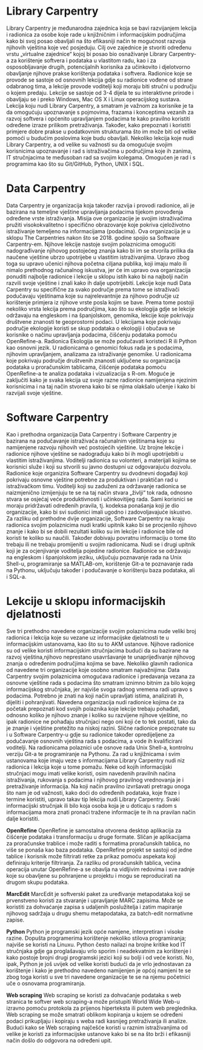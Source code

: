 # Library Carpentry
Library Carpentry je međunarodna zajednica koja se bavi razvijanjem lekcija i radionica za osobe koje rade u knjižničnim i 
informacijskim područjima kako bi svoj posao obavljali na što efikasniji način te mogućnost razvoja njihovih vještina koje već posjeduju. 
Cilj ove zajednice je stvoriti određenu vrstu „virtualne zajednice“ kojoj bi posao bio osnaživanje Library Carpentry-a za korištenje 
softvera i podataka u vlastitom radu, kao i za osposobljavanje drugih, potencijalnih korisnika za učinkovito i djelotvorno obavljanje 
njihove prakse korištenja podataka i softvera. Radionice koje se provode se sastoje od osnovnih lekcija gdje su radionice vođene 
od strane odabranog tima, a lekcije provode voditelji koji moraju biti stručni u području o kojem predaju. 
Lekcije se sastoje od 3-4 dijela te su interaktivne prirode i obavljaju se i preko Windows, Mac OS X i Linux operacijskog sustava. 
Lekcija koju nudi Library Carpentry, a smatram je važnom za korisnike je ta da omogućuju upoznavanje s pojmovima, 
frazama i konceptima vezanih za razvoj softvera i općenito upravljanjem podacima te kako pravilno koristiti određene 
izraze prilikom pretraživanja. Također, kako prepoznati i koristiti primjere dobre prakse u podatkovnim strukturama što im može 
biti od velike pomoći u budućim poslovima koje budu obavljali. Nekoliko lekcija koje nudi Library Carpentry, a od velike su 
važnosti su da omogućuje svojim korisnicima upoznavanje i rad s istraživačima u područjima koje ih zanima, 
IT stručnjacima te međusoban rad sa svojim kolegama. Omogućen je rad i s programima kao što su Git/GitHub, Python, UNIX i SQL. 

# Data Carpentry
Data Carpentry je organizacija koja također razvija i provodi radionice, ali je bazirana na temeljne vještine upravljanja 
podacima tijekom provođenja određene vrste istraživanja. Misija ove organizacije je svojim istraživačima pružiti visokokvalitetno i 
specifično obrazovanje koje pokriva cjeloživotno istraživanje temeljeno na informacijama (podacima). Ova organizacija je u sklopu 
The Carpentries nakon što se 2018. godine spojio sa Software Carpentry-em. Njihove lekcije nastoje svojim polaznicima omogućiti 
nadograđivanje njihovog postojećeg znanja kako bi im se stvorila prilika da naučene vještine ubrzo upotrijebe u vlastitim istraživanjima. Upravo zbog toga su upravo učenici njihova početna ciljana publika, koji imaju malo ili nimalo prethodnog računalnog iskustva, jer će im upravo ova organizacija ponuditi najbolje radionice i lekcije u sklopu istih kako bi na najbolji način razvili svoje vještine i znali kako ih dalje upotrijebiti. 
Lekcije koje nudi Data Carpentry su specifične za svako područje prema tome se istraživači podučavaju vještinama koje su najrelevantnije za njihovo područje uz korištenje primjera iz njihove vrste posla kojim se bave. Prema tome postoji nekoliko vrsta lekcija prema područjima, kao što su ekologija gdje se lekcije održavaju na engleskom i na španjolskom, genomika, lekcije koje pokrivaju društvene znanosti te geoprostorni podaci. 
U lekcijama koje pokrivaju područje ekologije koristi se skup podataka o ekologiji i obučava se korisnike o načinu upravljanja podacima, čišćenju podataka pomoću OpenRefine-a. Radionica Ekologija se može podučavati koristeći R ili Python kao osnovni jezik.  U radionicama o genomici fokus rada je s podacima, njihovim upravljanjem, analizama za istraživanje genomike. U radionicama koje pokrivaju područje društvenih znanosti uključene su organizacija podataka u proračunskim tablicama, čišćenje podataka pomoću OpenRefine-a te analiza podataka i vizualizacija s R-om. Moguće je zaključiti kako je svaka lekcija uz svoje razne radionice namijenjena njezinim korisnicima i na taj način stvorena kako bi se njima olakšalo učenje i kako bi razvijali svoje vještine. 

# Software Carpentry
Kao i prethodna organizacija Data Carpentry i Software Carpentry je bazirana na podučavanje istraživača računalnim vještinama 
koje su namijenjene razvoju njihovih već postojećih vještine. Uz brojne lekcije i radionice njihove vještine se nadograđuju kako 
bi ih mogli upotrijebiti u vlastitim istraživanjima. Voditelji radionica su volonteri, a materijali kojima se korisnici služe i 
koji su stvorili su javno dostupni uz odgovarajuću dozvolu. Radionice koje organizira Software Carpentry su dvodnevni događaji koji 
pokrivaju osnovne vještine potrebne za produktivan i praktičan rad u istraživačkom timu. Voditelji koji su zaduženi za održavanje 
radionica se naizmjenično izmijenjuju te se na taj način stvara „življi“ tok rada, odnosno stvara se osjećaj veće produktivnosti i 
učinkovitijeg rada. Sami korisnici se moraju pridržavati određenih pravila, tj. kodeksa ponašanja koji je dio organizacije, kako bi 
svi sudionici imali ugodno i zadovoljavajuće iskustvo. Za razliku od prethodne dvije organizacije, Software Carpentry na kraju 
radionica svojim polaznicima nudi kratki upitnik kako bi se procjenilo njihovo znanje i kako bi se dobili rezultati koliko su im lekcije i radionice bile od koristi te koliko su naučili. Također dobivaju povratnu informaciju o tome što trebaju ili ne trebaju promijeniti u svojim radionicama. Nudi se i drugi upitnik koji je za ocjenjivanje voditelja pojedine radionice. 
Radionice se održavaju na engleskom i španjolskom jeziku, uključuju poznavanje rada na Unix Shell-u, programiranje sa MATLAB-om, 
korištenje Git-a te poznavanje rada na Pythonu, uključuju također i podučavanje o korištenju baza podataka, ali i SQL-a.

# Lekcije u sklopu informacijskih djelatnosti
Sve tri prethodno navedene organizacije svojim polaznicima nude veliki broj radionica i lekcija koje su vezane uz 
informacijske djelatnosti te u informacijskim ustanovama, kao što su to AKM ustanove. Njihove radionice su od velike koristi informacijskim stručnjacima budući da su bazirane na razvoj vještina,njihovo  neprestano usavršavanje te unaprijeđivanje njihovog znanja o određenim područjima kojima se bave. 
Nekoliko glavnih radionica od navedene tri organizacije koje osobno smatram najvažnijima: 
Data Carpentry svojim polaznicima omogućava radionice i predavanja vezana za osnovne vještine rada s podacima što smatram iznimno 
bitnim za bilo kojeg informacijskog stručnjaka, jer najviše svoga radnog vremena radi upravo s podacima. 
Potrebno je znati na koji način upravljati istima, analizirati ih, dijeliti i pohranjivati. Navedena organizacija nudi radionice kojima 
će za početak prepoznati kod svojih polaznika koje lekcije trebaju pohađati, odnosno koliko je njihovo znanje i koliko su razvijene 
njihove vještine, no ipak radionice ne pohađaju stručnjaci nego oni koji će to tek postati, tako da je znanje i vještine pretežito 
na niskoj razini. 
Slične radionice prepoznate su i u Software Carpentry-u gdje su radionice također opredijeljene za podučavanje osnovnih vještina
rada s podacima, a vode ih kvalificirani voditelji. Na radionicama polaznici uče osnove rada Unix Shell-a, kontrolnu verziju Git-a te 
programiranje na Pythonu. Za rad u knjižnicama i svim ustanovama koje imaju veze s informacijama Library Carpentry nudi niz 
radionica i lekcija koje u tome pomažu. Neke od kojih informacijski stručnjaci mogu imati velike koristi, osim navedenih pravilnih 
načina istraživanja, rukovanja s podacima i njihovog pravilnog vrednovanja je i pretraživanje informacija. Na koji način pravilno 
izvršavati pretragu onoga što nam je od važnosti, kako doći do određenih podataka, koje fraze i termine koristiti, upravo takav tip 
lekcija nudi Library Carpentry. Svaki informacijski stručnjak ili bilo koja osoba koja je u doticaju s radom s informacijama mora 
znati pronaći tražene informacije te ih na pravilan način dalje koristiti. 

**OpenRefine**
OpenRefine je samostalna otvorena desktop aplikacija za čišćenje podataka i transformaciju u druge formate. 
Sličan je aplikacijama za proračunske trablice i može raditi s formatima proračunskih tablica, no više se ponaša kao baza podataka. 
OpenRefine projekt se sastoji od jedne tablice i korisnik može filtrirati retke za prikaz pomoću aspekata koji definiraju kriterije 
filtriranja. Za razliku od proračunskih tablica, većina operacija unutar OpenRefine-a se obavlja na vidljivim redovima i sve radnje 
koje su obavljene su pohranjene u projektu i mogu se reproducirati na drugom skupu podataka. 

**MarcEdit**
MarcEdit je softverski paket za uređivanje metapodataka koji se prvenstveno koristi za stvaranje i upravljanje MARC zapisima. 
Može se koristiti za dohvaćanje zapisa s udaljenih poslužitelja i zatim mapiranje njihovog sadržaja u drugu shemu metapodataka, 
za batch-edit normativne zapise.

**Python**
Python je programski jezik opće namjene, interpretiran i visoke razine. Dopušta programerima korištenje nekoliko stilova programiranja; 
najviše se koristi na Linuxu. Python često nailazi na brojne kritike kod IT stručnjaka gdje ga proglašavaju vrlo sporim i neadekvatnim 
za korištenje i kako postoje brojni drugi programski jezici koji su bolji i od veće koristi. No, ipak, Python je još uvijek od velike 
koristi budući da je vrlo jednostavan za korištenje i kako je prethodno navedeno namijenjen je općoj namjeni te se zbog toga koristi u 
sve tri navedene organizacije te se na njemu početnici uče o osnovama programiranja. 

**Web scraping**
Web scraping se koristi za dohvaćanje podataka s web stranica te softver web scraping-a može pristupiti World Wide Web-u izravno 
pomoću protokola za prijenos hiperteksta ili putem web preglednika. Web scraping se može smatrati oblikom kopiranja u kojem se određeni 
podaci prikupljaju i kopiraju s weba radi kasnijeg pretraživanja ili analize. Budući kako se Web scraping najčešće koristi u raznim 
istraživanjima od velike je koristi za informacijske ustanove kako bi se na što brži i efikasniji način došlo do odgovora na određeni 
upit. 

